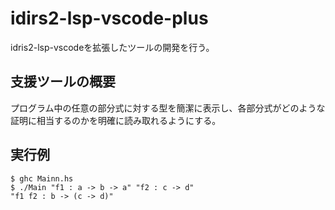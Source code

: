 # idirs2-lsp-vscode-plus

idris2-lsp-vscodeを拡張したツールの開発を行う。

## 支援ツールの概要

プログラム中の任意の部分式に対する型を簡潔に表示し、各部分式がどのような証明に相当するのかを明確に読み取れるようにする。

## 実行例

```
$ ghc Mainn.hs
$ ./Main "f1 : a -> b -> a" "f2 : c -> d"
"f1 f2 : b -> (c -> d)"
```